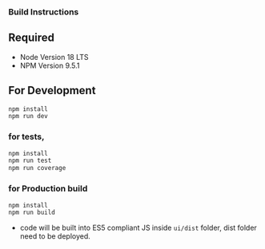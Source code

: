 ### Build Instructions

## Required
-  Node Version 18 LTS
-  NPM Version 9.5.1

## For Development
```bash
npm install
npm run dev
```

### for tests,

```bash
npm install
npm run test
npm run coverage
```

### for Production build

```bash
npm install
npm run build
```

- code will be built into ES5 compliant JS inside `ui/dist` folder, dist folder need to be deployed.
